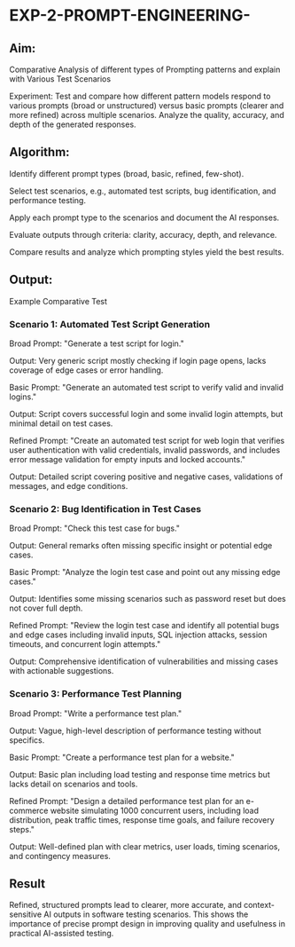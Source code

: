 # EXP-2-PROMPT-ENGINEERING-

## Aim: 
Comparative Analysis of different types of Prompting patterns and explain with Various Test Scenarios

Experiment:
Test and compare how different pattern models respond to various prompts (broad or unstructured) versus basic prompts (clearer and more refined) across multiple scenarios. 
Analyze the quality, accuracy, and depth of the generated responses.


## Algorithm:
Identify different prompt types (broad, basic, refined, few-shot).

Select test scenarios, e.g., automated test scripts, bug identification, and performance testing.

Apply each prompt type to the scenarios and document the AI responses.

Evaluate outputs through criteria: clarity, accuracy, depth, and relevance.

Compare results and analyze which prompting styles yield the best results.

## Output:
Example Comparative Test
### Scenario 1: Automated Test Script Generation

Broad Prompt: "Generate a test script for login."

Output: Very generic script mostly checking if login page opens, lacks coverage of edge cases or error handling.

Basic Prompt: "Generate an automated test script to verify valid and invalid logins."

Output: Script covers successful login and some invalid login attempts, but minimal detail on test cases.

Refined Prompt: "Create an automated test script for web login that verifies user authentication with valid credentials, invalid passwords, and includes error message validation for empty inputs and locked accounts."

Output: Detailed script covering positive and negative cases, validations of messages, and edge conditions.

### Scenario 2: Bug Identification in Test Cases

Broad Prompt: "Check this test case for bugs."

Output: General remarks often missing specific insight or potential edge cases.

Basic Prompt: "Analyze the login test case and point out any missing edge cases."

Output: Identifies some missing scenarios such as password reset but does not cover full depth.

Refined Prompt: "Review the login test case and identify all potential bugs and edge cases including invalid inputs, SQL injection attacks, session timeouts, and concurrent login attempts."

Output: Comprehensive identification of vulnerabilities and missing cases with actionable suggestions.

### Scenario 3: Performance Test Planning

Broad Prompt: "Write a performance test plan."

Output: Vague, high-level description of performance testing without specifics.

Basic Prompt: "Create a performance test plan for a website."

Output: Basic plan including load testing and response time metrics but lacks detail on scenarios and tools.

Refined Prompt: "Design a detailed performance test plan for an e-commerce website simulating 1000 concurrent users, including load distribution, peak traffic times, response time goals, and failure recovery steps."

Output: Well-defined plan with clear metrics, user loads, timing scenarios, and contingency measures.




## Result
Refined, structured prompts lead to clearer, more accurate, and context-sensitive AI outputs in software testing scenarios. This shows the importance of precise prompt design in improving quality and usefulness in practical AI-assisted testing.
